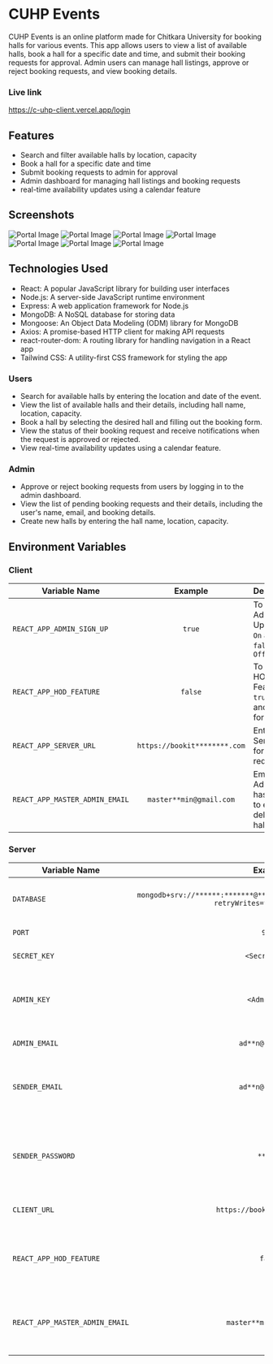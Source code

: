 # CUHP Events

CUHP Events is an online platform made for Chitkara University for booking halls for various events. This app allows users to view a list of available halls, book a hall for a specific date and time, and submit their booking requests for approval. Admin users can manage hall listings, approve or reject booking requests, and view booking details.

### Live link  
https://c-uhp-client.vercel.app/login

## Features

- Search and filter available halls by location, capacity
- Book a hall for a specific date and time
- Submit booking requests to admin for approval
- Admin dashboard for managing hall listings and booking requests
- real-time availability updates using a calendar feature

## Screenshots
![Portal Image](./screenshots/Screenshot%20(146).png)
![Portal Image](./screenshots/Screenshot%20(147).png)
![Portal Image](./screenshots/Screenshot%20(148).png)
![Portal Image](./screenshots/Screenshot%20(149).png)
![Portal Image](./screenshots/Screenshot%20(150).png)
![Portal Image](./screenshots/Screenshot%20(151).png)
![Portal Image](./screenshots/Screenshot%20(152).png)


## Technologies Used

- React: A popular JavaScript library for building user interfaces
- Node.js: A server-side JavaScript runtime environment
- Express: A web application framework for Node.js
- MongoDB: A NoSQL database for storing data
- Mongoose: An Object Data Modeling (ODM) library for MongoDB
- Axios: A promise-based HTTP client for making API requests
- react-router-dom: A routing library for handling navigation in a React app
- Tailwind CSS: A utility-first CSS framework for styling the app


### Users
- Search for available halls by entering the location and date of the event.
- View the list of available halls and their details, including hall name, location, capacity.
- Book a hall by selecting the desired hall and filling out the booking form.
- View the status of their booking request and receive notifications when the request is approved or rejected.
- View real-time availability updates using a calendar feature.
### Admin
- Approve or reject booking requests from users by logging in to the admin dashboard.
- View the list of pending booking requests and their details, including the user's name, email, and booking details.
- Create new halls by entering the hall name, location, capacity.



## Environment Variables

### Client


| Variable Name | Example |Description |
|-------------------------------|:----------------:|:----------------------------------------------------------------------|
| `REACT_APP_ADMIN_SIGN_UP`| `true`| To Enable Admin Sign Up `true` for `On` and `false` for `Off`|
| `REACT_APP_HOD_FEATURE`| `false` | To Enable HOD Feature `true` for `On` and `false` for `Off` |
| `REACT_APP_SERVER_URL`                  | `https://bookit********.com`             | Enter Server Url for API request                                     |
| `REACT_APP_MASTER_ADMIN_EMAIL` | `master**min@gmail.com`       | Email of the Admin who has access to edit and delete all halls |

### Server

| Variable Name                       | Example | Description                                                               |
|-------------------------------|:----------------:|:----------------------------------------------------------------------|
|`DATABASE`|`mongodb+srv://******:*******@********.*******.mongodb.net/*****?retryWrites=true&w=majority`|Enter MongoDB connection Url |
|`PORT`|`9002`|Server PORT|
|`SECRET_KEY`|`<Secret Key>`|MongoDB Key|
|`ADMIN_KEY`|`<Admin Key>`|Any word that is required whtn signup as Admin|
|`ADMIN_EMAIL`|`ad**n@gmail.com`|Email of Admin|
|`SENDER_EMAIL`|`ad**n@gmail.com`|Email from which verificaion and forgot link will be sent|
|`SENDER_PASSWORD`|`******`|Password of Email from which verificaion and forgot link will be sent|
|`CLIENT_URL`|`https://bookit********.com`|	Enter Client Url for API request|
|`REACT_APP_HOD_FEATURE`|`false`|To Enable HOD Feature `true` for `On` and `false` for|
| `REACT_APP_MASTER_ADMIN_EMAIL` | `master**min@gmail.com`       | Email of the Admin who has access to edit and delete all halls |


